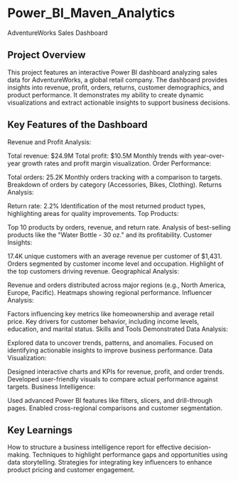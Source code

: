 # Power_BI_Maven_Analytics
AdventureWorks Sales Dashboard

## Project Overview
This project features an interactive Power BI dashboard analyzing sales data for AdventureWorks, a global retail company. The dashboard provides insights into revenue, profit, orders, returns, customer demographics, and product performance. It demonstrates my ability to create dynamic visualizations and extract actionable insights to support business decisions.

## Key Features of the Dashboard

Revenue and Profit Analysis:

Total revenue: $24.9M
Total profit: $10.5M
Monthly trends with year-over-year growth rates and profit margin visualization.
Order Performance:

Total orders: 25.2K
Monthly orders tracking with a comparison to targets.
Breakdown of orders by category (Accessories, Bikes, Clothing).
Returns Analysis:

Return rate: 2.2%
Identification of the most returned product types, highlighting areas for quality improvements.
Top Products:

Top 10 products by orders, revenue, and return rate.
Analysis of best-selling products like the "Water Bottle - 30 oz." and its profitability.
Customer Insights:

17.4K unique customers with an average revenue per customer of $1,431.
Orders segmented by customer income level and occupation.
Highlight of the top customers driving revenue.
Geographical Analysis:

Revenue and orders distributed across major regions (e.g., North America, Europe, Pacific).
Heatmaps showing regional performance.
Influencer Analysis:

Factors influencing key metrics like homeownership and average retail price.
Key drivers for customer behavior, including income levels, education, and marital status.
Skills and Tools Demonstrated
Data Analysis:

Explored data to uncover trends, patterns, and anomalies.
Focused on identifying actionable insights to improve business performance.
Data Visualization:

Designed interactive charts and KPIs for revenue, profit, and order trends.
Developed user-friendly visuals to compare actual performance against targets.
Business Intelligence:

Used advanced Power BI features like filters, slicers, and drill-through pages.
Enabled cross-regional comparisons and customer segmentation.


## Key Learnings
How to structure a business intelligence report for effective decision-making.
Techniques to highlight performance gaps and opportunities using data storytelling.
Strategies for integrating key influencers to enhance product pricing and customer engagement.
